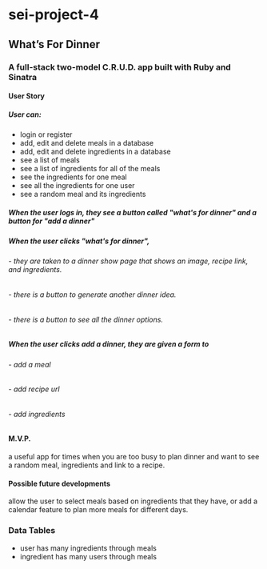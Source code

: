 # sei-project-4

## What’s For Dinner

### A full-stack two-model C.R.U.D. app built with Ruby and Sinatra

#### User Story
##### User can:
  - login or register
  - add, edit and delete meals in a database
  - add, edit and delete ingredients in a database
  - see a list of meals
  - see a list of ingredients for all of the meals
  - see the ingredients for one meal
  - see all the ingredients for one user
  - see a random meal and its ingredients

##### When the user logs in, they see a button called "what's for dinner" and a button for "add a dinner"

##### When the user clicks "what's for dinner", 
  ###### - they are taken to a dinner show page that shows an image, recipe link, and ingredients. 
  ###### - there is a button to generate another dinner idea.
  ###### - there is a button to see all the dinner options.
##### When the user clicks add a dinner, they are given a form to 
  ###### - add a meal 
  ###### - add recipe url
  ###### - add ingredients

#### M.V.P. 
a useful app for times when you are too busy to plan dinner and want to see a random meal, ingredients and link to a recipe.

#### Possible future developments
allow the user to select meals based on ingredients that they have, or add a calendar feature to plan more meals for different days.

### Data Tables
  - user has many ingredients through meals
  - ingredient has many users through meals
